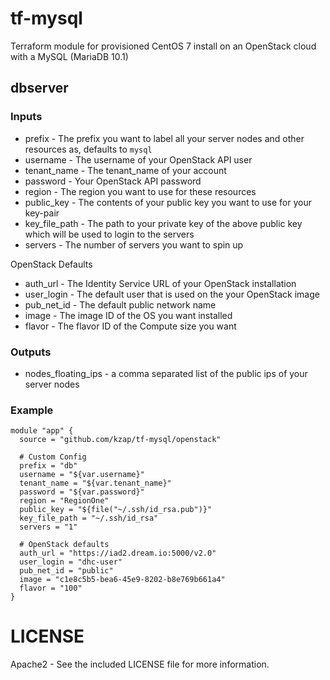 # tf-mysql

Terraform module for provisioned CentOS 7 install on an OpenStack cloud with a MySQL (MariaDB 10.1)

## dbserver

### Inputs

  * prefix - The prefix you want to label all your server nodes and other resources as, defaults to `mysql`
  * username - The username of your OpenStack API user
  * tenant_name - The tenant_name of your account
  * password - Your OpenStack API password
  * region - The region you want to use for these resources
  * public_key - The contents of your public key you want to use for your key-pair
  * key_file_path - The path to your private key of the above public key which will be used to login to the servers
  * servers - The number of servers you want to spin up
  
OpenStack Defaults

  * auth_url - The Identity Service URL of your OpenStack installation
  * user_login - The default user that is used on the your OpenStack image
  * pub_net_id - The default public network name
  * image - The image ID of the OS you want installed
  * flavor - The flavor ID of the Compute size you want

### Outputs

  * nodes_floating_ips - a comma separated list of the public ips of your server nodes

### Example

    module "app" {
      source = "github.com/kzap/tf-mysql/openstack"
      
      # Custom Config
      prefix = "db"
      username = "${var.username}"
      tenant_name = "${var.tenant_name}"
      password = "${var.password}"
      region = "RegionOne"
      public_key = "${file("~/.ssh/id_rsa.pub")}"
      key_file_path = "~/.ssh/id_rsa"
      servers = "1"

      # OpenStack defaults
      auth_url = "https://iad2.dream.io:5000/v2.0"
      user_login = "dhc-user"
      pub_net_id = "public"
      image = "c1e8c5b5-bea6-45e9-8202-b8e769b661a4"
      flavor = "100"
    }

# LICENSE

Apache2 - See the included LICENSE file for more information.
